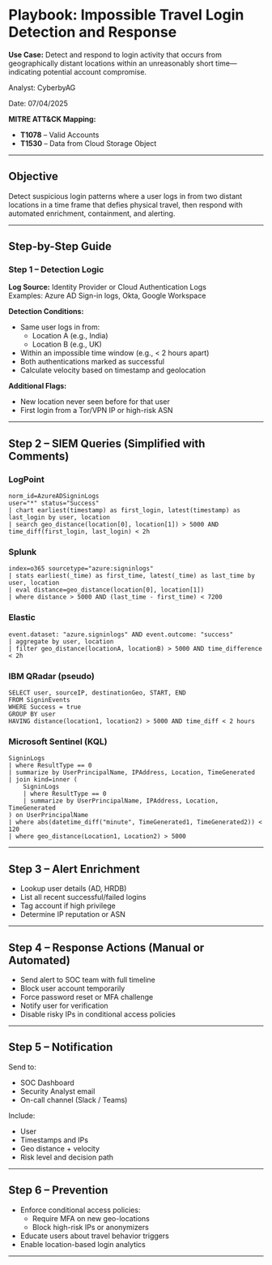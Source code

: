 # Playbook: Impossible Travel Login Detection and Response

**Use Case:** Detect and respond to login activity that occurs from geographically distant locations within an unreasonably short time—indicating potential account compromise.

Analyst: CyberbyAG

Date: 07/04/2025

**MITRE ATT&CK Mapping:**
- **T1078** – Valid Accounts
- **T1530** – Data from Cloud Storage Object

---

## Objective

Detect suspicious login patterns where a user logs in from two distant locations in a time frame that defies physical travel, then respond with automated enrichment, containment, and alerting.

---

## Step-by-Step Guide

### Step 1 – Detection Logic

**Log Source:** Identity Provider or Cloud Authentication Logs  
Examples: Azure AD Sign-in logs, Okta, Google Workspace

**Detection Conditions:**
- Same user logs in from:
  - Location A (e.g., India)
  - Location B (e.g., UK)
- Within an impossible time window (e.g., < 2 hours apart)
- Both authentications marked as successful
- Calculate velocity based on timestamp and geolocation

**Additional Flags:**
- New location never seen before for that user
- First login from a Tor/VPN IP or high-risk ASN

---

## Step 2 – SIEM Queries (Simplified with Comments)

### LogPoint
```logpoint
norm_id=AzureADSigninLogs
user="*" status="Success"
| chart earliest(timestamp) as first_login, latest(timestamp) as last_login by user, location
| search geo_distance(location[0], location[1]) > 5000 AND time_diff(first_login, last_login) < 2h
```

### Splunk
```spl
index=o365 sourcetype="azure:signinlogs"
| stats earliest(_time) as first_time, latest(_time) as last_time by user, location
| eval distance=geo_distance(location[0], location[1])
| where distance > 5000 AND (last_time - first_time) < 7200
```

### Elastic
```lucene
event.dataset: "azure.signinlogs" AND event.outcome: "success"
| aggregate by user, location
| filter geo_distance(locationA, locationB) > 5000 AND time_difference < 2h
```

### IBM QRadar (pseudo)
```
SELECT user, sourceIP, destinationGeo, START, END
FROM SigninEvents
WHERE Success = true
GROUP BY user
HAVING distance(location1, location2) > 5000 AND time_diff < 2 hours
```

### Microsoft Sentinel (KQL)
```kql
SigninLogs
| where ResultType == 0
| summarize by UserPrincipalName, IPAddress, Location, TimeGenerated
| join kind=inner (
    SigninLogs
    | where ResultType == 0
    | summarize by UserPrincipalName, IPAddress, Location, TimeGenerated
) on UserPrincipalName
| where abs(datetime_diff("minute", TimeGenerated1, TimeGenerated2)) < 120
| where geo_distance(Location1, Location2) > 5000
```

---

## Step 3 – Alert Enrichment

- Lookup user details (AD, HRDB)
- List all recent successful/failed logins
- Tag account if high privilege
- Determine IP reputation or ASN

---

## Step 4 – Response Actions (Manual or Automated)

- Send alert to SOC team with full timeline
- Block user account temporarily
- Force password reset or MFA challenge
- Notify user for verification
- Disable risky IPs in conditional access policies

---

## Step 5 – Notification

Send to:
- SOC Dashboard
- Security Analyst email
- On-call channel (Slack / Teams)

Include:
- User
- Timestamps and IPs
- Geo distance + velocity
- Risk level and decision path

---

## Step 6 – Prevention

- Enforce conditional access policies:
  - Require MFA on new geo-locations
  - Block high-risk IPs or anonymizers
- Educate users about travel behavior triggers
- Enable location-based login analytics

---
